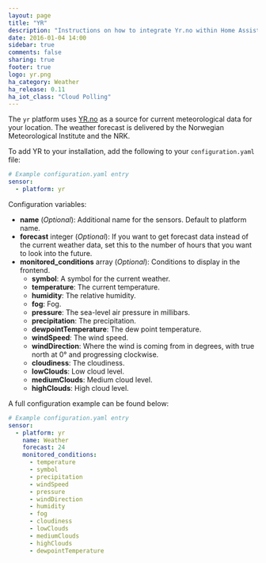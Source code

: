 ```yaml
---
layout: page
title: "YR"
description: "Instructions on how to integrate Yr.no within Home Assistant."
date: 2016-01-04 14:00
sidebar: true
comments: false
sharing: true
footer: true
logo: yr.png
ha_category: Weather
ha_release: 0.11
ha_iot_class: "Cloud Polling"
---
```



The `yr` platform uses [YR.no](http://www.yr.no/) as a source for current meteorological data for your location. The
weather forecast is delivered by the Norwegian Meteorological Institute and the NRK.

To add YR to your installation, add the following to your `configuration.yaml` file:

```yaml
# Example configuration.yaml entry
sensor:
  - platform: yr
```

Configuration variables:

- **name** (*Optional*): Additional name for the sensors. Default to platform name.
- **forecast** integer (*Optional*): If you want to get forecast data instead of the current weather data, set this to the number of hours that you want to look into the future.
- **monitored_conditions** array (*Optional*): Conditions to display in the frontend.
  - **symbol**: A symbol for the current weather.
  - **temperature**: The current temperature.
  - **humidity**: The relative humidity.
  - **fog**: Fog.
  - **pressure**: The sea-level air pressure in millibars.
  - **precipitation**: The precipitation.
  - **dewpointTemperature**: The dew point temperature.
  - **windSpeed**: The wind speed.
  - **windDirection**: Where the wind is coming from in degrees, with true north at 0° and progressing clockwise.
  - **cloudiness**: The cloudiness.
  - **lowClouds**: Low cloud level.
  - **mediumClouds**: Medium cloud level.
  - **highClouds**: High cloud level.

A full configuration example can be found below:

```yaml
# Example configuration.yaml entry
sensor:
  - platform: yr
    name: Weather
    forecast: 24
    monitored_conditions:
      - temperature
      - symbol
      - precipitation
      - windSpeed
      - pressure
      - windDirection
      - humidity
      - fog
      - cloudiness
      - lowClouds
      - mediumClouds
      - highClouds
      - dewpointTemperature
```
